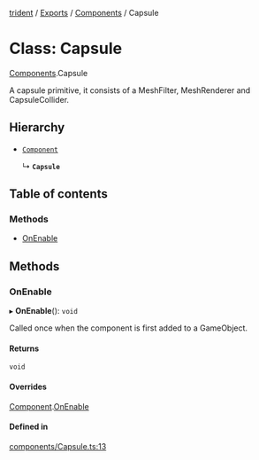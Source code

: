 [trident](../README.md) / [Exports](../modules.md) / [Components](../modules/Components.md) / Capsule

# Class: Capsule

[Components](../modules/Components.md).Capsule

A capsule primitive, it consists of a MeshFilter, MeshRenderer and CapsuleCollider.

## Hierarchy

- [`Component`](Components.Component.md)

  ↳ **`Capsule`**

## Table of contents

### Methods

- [OnEnable](Components.Capsule.md#onenable)

## Methods

### OnEnable

▸ **OnEnable**(): `void`

Called once when the component is first added to a GameObject.

#### Returns

`void`

#### Overrides

[Component](Components.Component.md).[OnEnable](Components.Component.md#onenable)

#### Defined in

[components/Capsule.ts:13](https://github.com/AIFanatic/Trident/blob/c17be51/src/components/Capsule.ts#L13)
